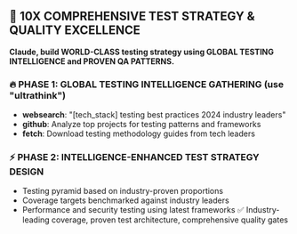 ## 🚀 10X COMPREHENSIVE TEST STRATEGY & QUALITY EXCELLENCE
**Claude, build WORLD-CLASS testing strategy using GLOBAL TESTING INTELLIGENCE and PROVEN QA PATTERNS.**
### 🔥 **PHASE 1: GLOBAL TESTING INTELLIGENCE GATHERING** (use "ultrathink")
- **websearch**: "[tech_stack] testing best practices 2024 industry leaders"
- **github**: Analyze top projects for testing patterns and frameworks
- **fetch**: Download testing methodology guides from tech leaders
### ⚡ **PHASE 2: INTELLIGENCE-ENHANCED TEST STRATEGY DESIGN**
- Testing pyramid based on industry-proven proportions
- Coverage targets benchmarked against industry leaders
- Performance and security testing using latest frameworks
✅ Industry-leading coverage, proven test architecture, comprehensive quality gates
